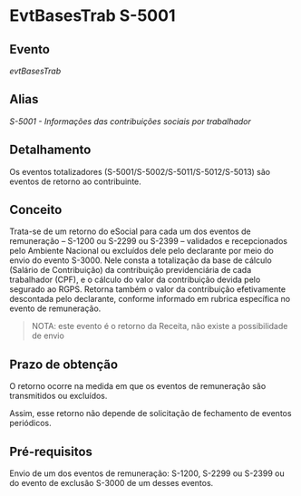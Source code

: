 # EvtBasesTrab S-5001

## Evento
 *evtBasesTrab*

## Alias
 *S-5001 - Informações das contribuições sociais por trabalhador*


## Detalhamento

Os eventos totalizadores (S-5001/S-5002/S-5011/S-5012/S-5013) são eventos de retorno ao contribuinte.


## Conceito

Trata-se de um retorno do eSocial para cada um dos eventos de remuneração – S-1200 ou S-2299 ou S-2399 – validados e recepcionados pelo Ambiente Nacional ou excluídos dele pelo declarante por meio do envio do evento S-3000. Nele consta a totalização da base de cálculo (Salário de Contribuição) da contribuição previdenciária de cada trabalhador (CPF), e o cálculo do valor da contribuição devida pelo segurado ao RGPS. Retorna também o valor da contribuição efetivamente descontada pelo declarante, conforme informado em rubrica específica no evento de remuneração.

> NOTA: este evento é o retorno da Receita, não existe a possibilidade de envio

## Prazo de obtenção

O retorno ocorre na medida em que os eventos de remuneração são transmitidos ou excluídos.

Assim, esse retorno não depende de solicitação de fechamento de eventos periódicos.

## Pré-requisitos

Envio de um dos eventos de remuneração: S-1200, S-2299 ou S-2399 ou do evento de exclusão S-3000 de um desses eventos.

